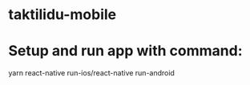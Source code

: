 # taktilidu-mobile

# Setup and run app with command:
yarn
react-native run-ios/react-native run-android
